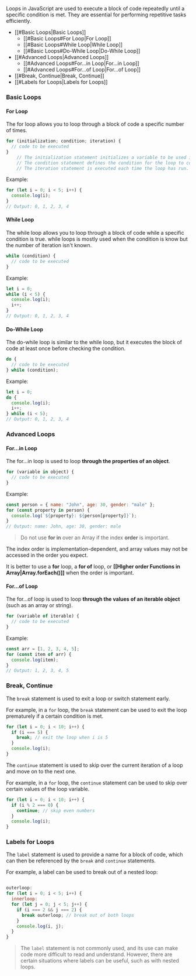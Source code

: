 Loops in JavaScript are used to execute a block of code repeatedly until a specific condition is met. They are essential for performing repetitive tasks efficiently.

- [[#Basic Loops|Basic Loops]]
	- [[#Basic Loops#For Loop|For Loop]]
	- [[#Basic Loops#While Loop|While Loop]]
	- [[#Basic Loops#Do-While Loop|Do-While Loop]]
- [[#Advanced Loops|Advanced Loops]]
	- [[#Advanced Loops#For...in Loop|For...in Loop]]
	- [[#Advanced Loops#For...of Loop|For...of Loop]]
- [[#Break, Continue|Break, Continue]]
- [[#Labels for Loops|Labels for Loops]]
### Basic Loops

#### For Loop

The for loop allows you to loop through a block of code a specific number of times. 
```javascript
for (initialization; condition; iteration) {
  // code to be executed
}
	// The initialization statement initializes a variable to be used in the loop.
	// The condition statement defines the condition for the loop to continue running.
	// The iteration statement is executed each time the loop has run.
```

Example:
```javascript
for (let i = 0; i < 5; i++) {
  console.log(i);
}
// Output: 0, 1, 2, 3, 4
```

#### While Loop

The while loop allows you to loop through a block of code while a specific condition is true. while loops is mostly used when the condition is know but the number of iteration isn't known.

```javascript
while (condition) {
  // code to be executed
}
```

Example:
```javascript
let i = 0;
while (i < 5) {
  console.log(i);
  i++;
}
// Output: 0, 1, 2, 3, 4
```

#### Do-While Loop

The do-while loop is similar to the while loop, but it executes the block of code at least once before checking the condition.

```javascript
do {
  // code to be executed
} while (condition);
```

Example:
```javascript
let i = 0;
do {
  console.log(i);
  i++;
} while (i < 5);
// Output: 0, 1, 2, 3, 4
```

### Advanced Loops

#### For...in Loop

The for...in loop is used to loop **through the properties of an object**. 

```javascript
for (variable in object) {
  // code to be executed
}
```

Example:
```javascript
const person = { name: "John", age: 30, gender: "male" };
for (const property in person) {
  console.log(`${property}: ${person[property]}`);
}
// Output: name: John, age: 30, gender: male
```

> Do not use **for in** over an Array if the index **order** is important.

The index order is implementation-dependent, and array values may not be accessed in the order you expect.

It is better to use a **for** loop, a **for of** loop, or **[[HIgher order Functions in Array|Array.forEach()]]** when the order is important.

#### For...of Loop

The for...of loop is used to loop **through the values of an iterable object** (such as an array or string).

```javascript
for (variable of iterable) {
  // code to be executed
}
```

Example:
```javascript
const arr = [1, 2, 3, 4, 5];
for (const item of arr) {
  console.log(item);
}
// Output: 1, 2, 3, 4, 5
```

### Break, Continue

The `break` statement is used to exit a loop or switch statement early. 

For example, in a `for` loop, the `break` statement can be used to exit the loop prematurely if a certain condition is met.
```js
for (let i = 0; i < 10; i++) {
  if (i === 5) {
    break; // exit the loop when i is 5
  }
  console.log(i);
}
```

The `continue` statement is used to skip over the current iteration of a loop and move on to the next one. 

For example, in a `for` loop, the `continue` statement can be used to skip over certain values of the loop variable.
```js
for (let i = 0; i < 10; i++) {
  if (i % 2 === 0) {
    continue; // skip even numbers
  }
  console.log(i);
}
```

### Labels for Loops

The `label` statement is used to provide a name for a block of code, which can then be referenced by the `break` and `continue` statements. 

For example, a label can be used to break out of a nested loop:
```js

outerloop:
for (let i = 0; i < 5; i++) {
  innerloop:
  for (let j = 0; j < 5; j++) {
    if (i === 2 && j === 2) {
      break outerloop; // break out of both loops
    }
    console.log(i, j);
  }
}
```

> The `label` statement is not commonly used, and its use can make code more difficult to read and understand. However, there are certain situations where labels can be useful, such as with nested loops.